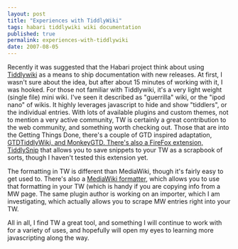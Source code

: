 ```yaml
---
layout: post
title: "Experiences with TiddlyWiki"
tags: habari tiddlywiki wiki documentation
published: true
permalink: experiences-with-tiddlywiki
date: 2007-08-05
---
```


Recently it was suggested that the Habari project think about using <a href="http://www.tiddlywiki.com/">Tiddlywiki</a> as a means to ship documentation with new releases.  At first, I wasn't sure about the idea, but after about 15 minutes of working with it, I was hooked.  For those not familiar with Tiddlywiki, it's a very light weight (single file) mini wiki.  I've seen it described as "guerrilla" wiki, or the "ipod nano" of wikis.  It highly leverages javascript to hide and show "tiddlers", or the individual entries.  With lots of available plugins and custom themes, not to mention a very active community, TW is certainly a great contribution to the web community, and something worth checking out.  Those that are into the Getting Things Done, there's a couple of GTD inspired adaptation, <a href="http://shared.snapgrid.com/index.html">GTDTiddlyWiki, and <a href="http://monkeygtd.tiddlyspot.com/">MonkeyGTD.  There's also a FireFox extension, <a href="http://tiddlysnip.com/#About">TiddlySnip</a> that allows you to save snippets to your TW as a scrapbook of sorts, though I haven't tested this extension yet.

The formatting in TW is different than MediaWiki, though it's fairly easy to get used to.  There's also a <a href="http://martinswiki.com/prereleases.html#MediaWikiFormatterPlugin">MediaWiki formatter</a>, which allows you to use that formatting in your TW (which is handy if you are copying info from a MW page.  The same plugin author is working on an importer, which I am investigating, which actually allows you to scrape MW entries right into your TW.

All in all, I find TW a great tool, and something I will continue to work with for a variety of uses, and hopefully will open my eyes to learning more javascripting along the way.
